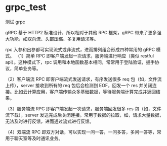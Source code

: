 # grpc_test
测试 grpc

gRPC 基于 HTTP2 标准设计，所以相对于其他 RPC 框架，gRPC 带来了更多强大功能，如双向流、头部压缩、多复用请求等。

 rpc 入参和出参都可实现流式或非流式，进而排列组合形成四种常用的 gRPC 模式。
（1）简单 RPC
即客户端发起一次请求，服务端进行响应（类似 restful api）。这种模式下，rpc 调用和本地函数基本相同，常常用于登陆验证，握手协议，简单业务等。

（2）客户端流 RPC
即客户端流式发送请求，有序发送很多 req 包（如，文件流上传），server 接收到所有的 req 包后会检测到 EOF，回发一个 res 并关闭连接。比如云计算应用，客户端传输众多基础数据，等待服务端计算完成并返回结果。

（3）服务端流 RPC
即客户端发起一次请求，服务端回发很多 res 包（如，文件流下载），server 发送完成后关闭连接。常用于数据的拉取，如，请求大量数据，无法及时进行反馈，进而通过流式进行反馈。

（4）双端流 RPC
即双方对话，可以实现一问一答，一问多答，多问一答等，常用于聊天室等及时通讯业务。
